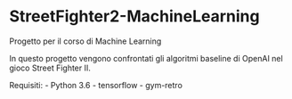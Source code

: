 # StreetFighter2-MachineLearning
Progetto per il corso di Machine Learning 

In questo progetto vengono confrontati gli algoritmi baseline  di OpenAI nel gioco Street Fighter II.

Requisiti:
	- Python 3.6
	- tensorflow
	- gym-retro

